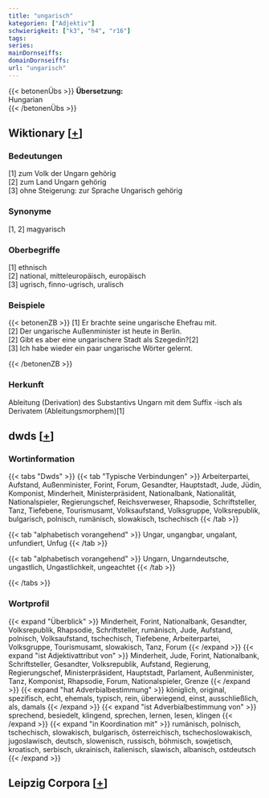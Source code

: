 ```yaml
---
title: "ungarisch"
kategorien: ["Adjektiv"]
schwierigkeit: ["k3", "h4", "r16"]
tags:
series:
mainDornseiffs:
domainDornseiffs:
url: "ungarisch"
---
```


{{< betonenÜbs >}}
**Übersetzung:**  
Hungarian  
{{< /betonenÜbs >}}

## Wiktionary [[+](https://de.wiktionary.org/wiki/ungarisch)]

### Bedeutungen
[1] zum Volk der Ungarn gehörig  
[2] zum Land Ungarn gehörig  
[3] ohne Steigerung: zur Sprache Ungarisch gehörig  

### Synonyme
[1, 2] magyarisch  

### Oberbegriffe
[1] ethnisch  
[2] national, mitteleuropäisch, europäisch  
[3] ugrisch, finno-ugrisch, uralisch  

### Beispiele
{{< betonenZB >}}
[1] Er brachte seine ungarische Ehefrau mit.  
[2] Der ungarische Außenminister ist heute in Berlin.  
[2] Gibt es aber eine ungarischere Stadt als Szegedin?[2]  
[3] Ich habe wieder ein paar ungarische Wörter gelernt.  

{{< /betonenZB >}}
### Herkunft
Ableitung (Derivation) des Substantivs Ungarn mit dem Suffix -isch als Derivatem (Ableitungsmorphem)[1]  



## dwds [[+](https://www.dwds.de/wb/ungarisch)]

### Wortinformation
{{< tabs "Dwds" >}}
{{< tab "Typische Verbindungen" >}}
Arbeiterpartei, Aufstand, Außenminister, Forint, Forum, Gesandter, Hauptstadt, Jude, Jüdin, Komponist, Minderheit, Ministerpräsident, Nationalbank, Nationalität, Nationalspieler, Regierungschef, Reichsverweser, Rhapsodie, Schriftsteller, Tanz, Tiefebene, Tourismusamt, Volksaufstand, Volksgruppe, Volksrepublik, bulgarisch, polnisch, rumänisch, slowakisch, tschechisch
{{< /tab >}}

{{< tab "alphabetisch vorangehend" >}}
Ungar, ungangbar, ungalant, unfundiert, Unfug
{{< /tab >}}

{{< tab "alphabetisch vorangehend" >}}
Ungarn, Ungarndeutsche, ungastlich, Ungastlichkeit, ungeachtet
{{< /tab >}}

{{< /tabs >}}

### Wortprofil
{{< expand "Überblick" >}} Minderheit, Forint, Nationalbank, Gesandter, Volksrepublik, Rhapsodie, Schriftsteller, rumänisch, Jude, Aufstand, polnisch, Volksaufstand, tschechisch, Tiefebene, Arbeiterpartei, Volksgruppe, Tourismusamt, slowakisch, Tanz, Forum {{< /expand >}}
{{< expand "ist Adjektivattribut von" >}} Minderheit, Jude, Forint, Nationalbank, Schriftsteller, Gesandter, Volksrepublik, Aufstand, Regierung, Regierungschef, Ministerpräsident, Hauptstadt, Parlament, Außenminister, Tanz, Komponist, Rhapsodie, Forum, Nationalspieler, Grenze {{< /expand >}}
{{< expand "hat Adverbialbestimmung" >}} königlich, original, spezifisch, echt, ehemals, typisch, rein, überwiegend, einst, ausschließlich, als, damals {{< /expand >}}
{{< expand "ist Adverbialbestimmung von" >}} sprechend, besiedelt, klingend, sprechen, lernen, lesen, klingen {{< /expand >}}
{{< expand "in Koordination mit" >}} rumänisch, polnisch, tschechisch, slowakisch, bulgarisch, österreichisch, tschechoslowakisch, jugoslawisch, deutsch, slowenisch, russisch, böhmisch, sowjetisch, kroatisch, serbisch, ukrainisch, italienisch, slawisch, albanisch, ostdeutsch {{< /expand >}}

## Leipzig Corpora [[+](https://corpora.uni-leipzig.de/en/res?word=ungarisch&corpusId=deu_newscrawl-public_2018)]

